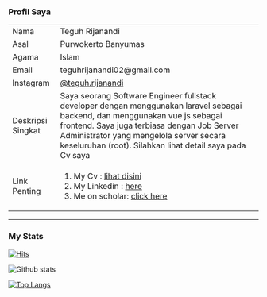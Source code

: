 <!-- ![Banner githubku](https://user-images.githubusercontent.com/43981051/97528783-1aa09680-19e1-11eb-8d65-1106590e1c05.png) -->
### Profil Saya
<table style="width: 100%">
<tr>
  <td>Nama </td>
  <td>Teguh Rijanandi </td>
 </tr>
  
  <tr>
  <td>Asal </td>
  <td>Purwokerto Banyumas </td>
 </tr>
  
  
  <tr>
  <td>Agama </td>
  <td>Islam </td>
 </tr>
 
  <tr>
  <td>Email </td>
  <td>teguhrijanandi02@gmail.com </td>
 </tr>
  
  
  <tr>
  <td>Instagram </td>
    <td> <a href="https://www.instagram.com/teguh.rijanandi/">@teguh.rijanandi </a> </td>
 </tr>
 
 
  <tr>
  <td>Deskripsi Singkat </td>
  <td>Saya seorang Software Engineer fullstack developer dengan menggunakan laravel sebagai backend, dan menggunakan vue js sebagai frontend. Saya juga terbiasa dengan Job Server Administrator yang mengelola server secara keseluruhan (root). Silahkan lihat detail saya pada Cv saya</td>
 </tr>

  
  <tr>
  <td>Link Penting </td>
  <td>
    <ol>
      <li> My Cv : <a href="https://www.canva.com/design/DAEtsdPUuyA/vFRQ0Ga9rHEOv-OrIJoewA/view?utm_content=DAEtsdPUuyA&utm_campaign=designshare&utm_medium=link&utm_source=publishsharelink">lihat disini</a> </li>
      <li> My Linkedin : <a href="https://www.linkedin.com/in/teguhrijanandi/">here</a> </li>
      <li> Me on scholar: <a href="https://scholar.google.com/citations?hl=id&user=uTo71-QAAAAJ">click here</a> </li>
     </ol>
  </td>
 </tr>
  
  
<table>
   
<hr>

### My Stats
[![Hits](https://hits.seeyoufarm.com/api/count/incr/badge.svg?url=https%3A%2F%2Fgithub.com%2Fteguh02&count_bg=%2379C83D&title_bg=%23555555&icon=&icon_color=%23E7E7E7&title=Visit&edge_flat=false)](https://hits.seeyoufarm.com)

![Github stats](https://github-readme-stats.vercel.app/api?username=teguh02&show_icons=true&theme=dark)

[![Top Langs](https://github-readme-stats.vercel.app/api/top-langs/?username=teguh02&langs_count=12)](https://github.com/teguh02)
